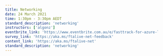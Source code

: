 ```yaml
---
title: Networking
date: 24 March 2021
time: 1:30pm - 3:30pm AEDT
standard_description: 'networking'
instructors: ['algonz']
eventbrite_link: 'https://www.eventbrite.com.au/e/fasttrack-for-azure-live-networking-registration-140716108669'
survey_link: 'https://aka.ms/ftalive-net-feedback'
content_link: 'https://aka.ms/ftalive-net'
standard_description: 'networking'
---
```


